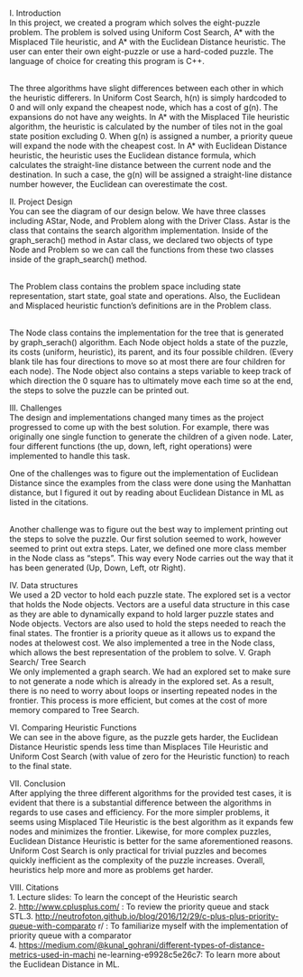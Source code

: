 I.  Introduction
<br /> In this project, we created a program which solves the eight-puzzle problem. The problem is
solved using Uniform Cost Search, A* with the Misplaced Tile heuristic, and A* with the
Euclidean Distance heuristic. The user can enter their own eight-puzzle or use a hard-coded
puzzle. The language of choice for creating this program is C++.

<br />The three algorithms have slight differences between each other in which the heuristic differers.
In Uniform Cost Search, h(n) is simply hardcoded to 0 and will only expand the cheapest node,
which has a cost of g(n). The expansions do not have any weights. In A* with the Misplaced Tile
heuristic algorithm, the heuristic is calculated by the number of tiles not in the goal state
position excluding 0. When g(n) is assigned a number, a priority queue will expand the node with
the cheapest cost. In A* with Euclidean Distance heuristic, the heuristic uses the Euclidean
distance formula, which calculates the straight-line distance between the current node and the
destination. In such a case, the g(n) will be assigned a straight-line distance number however,
the Euclidean can overestimate the cost.

II. Project Design
<br />You can see the diagram of our design below. We have three classes including AStar, Node, and
Problem along with the Driver Class. Astar is the class that contains the search algorithm
implementation. Inside of the graph_serach() method in Astar class, we declared two objects of
type Node and Problem so we can call the functions from these two classes inside of the
graph_search() method.

<br />The Problem class contains the problem space including state representation, start state, goal
state and operations. Also, the Euclidean and Misplaced heuristic function’s definitions are in
the Problem class.

<br />The Node class contains the implementation for the tree that is generated by graph_serach()
algorithm. Each Node object holds a state of the puzzle, its costs (uniform, heuristic), its parent,
and its four possible children. (Every blank tile has four directions to move so at most there are
four children for each node). The Node object also contains a steps variable to keep track of
which direction the 0 square has to ultimately move each time so at the end, the steps to solve
the puzzle can be printed out.

III. Challenges
<br />The design and implementations changed many times as the project progressed to come up
with the best solution. For example, there was originally one single function to generate the
children of a given node. Later, four different functions (the up, down, left, right operations) were
implemented to handle this task.

One of the challenges was to figure out the implementation of Euclidean Distance since the
examples from the class were done using the Manhattan distance, but I figured it out by reading
about Euclidean Distance in ML as listed in the citations.

<br />Another challenge was to figure out the best way to implement printing out the steps to solve
the puzzle. Our first solution seemed to work, however seemed to print out extra steps. Later, we
defined one more class member in the Node class as “steps”. This way every Node carries out
the way that it has been generated (Up, Down, Left, otr Right).

IV. Data structures
<br />We used a 2D vector to hold each puzzle state. The explored set is a vector that holds the Node
objects. Vectors are a useful data structure in this case as they are able to dynamically expand
to hold larger puzzle states and Node objects. Vectors are also used to hold the steps needed to
reach the final states. The frontier is a priority queue as it allows us to expand the nodes at thelowest cost. We also implemented a tree in the Node class, which allows the best
representation of the problem to solve.
V. Graph Search/ Tree Search
<br />We only implemented a graph search. We had an explored set to make sure to not generate a
node which is already in the explored set. As a result, there is no need to worry about loops or
inserting repeated nodes in the frontier. This process is more efficient, but comes at the cost of
more memory compared to Tree Search.

VI. Comparing Heuristic Functions
<br />We can see in the above figure, as the puzzle gets harder, the Euclidean Distance Heuristic
spends less time than Misplaces Tile Heuristic and Uniform Cost Search (with value of zero for
the Heuristic function) to reach to the final state.

VII. Conclusion
<br />After applying the three different algorithms for the provided test cases, it is evident that
there is a substantial difference between the algorithms in regards to use cases and
efficiency. For the more simpler problems, it seems using Misplaced Tile Heuristic is the
best algorithm as it expands few nodes and minimizes the frontier. Likewise, for more
complex puzzles, Euclidean Distance Heuristic is better for the same aforementioned
reasons. Uniform Cost Search is only practical for trivial puzzles and becomes quickly
inefficient as the complexity of the puzzle increases. Overall, heuristics help more and
more as problems get harder.

VIII. Citations
<br />1. Lecture slides: To learn the concept of the Heuristic search
<br />2. http://www.cplusplus.com/ : To review the priority queue and stack STL.3. http://neutrofoton.github.io/blog/2016/12/29/c-plus-plus-priority-queue-with-comparato
r/ : To familiarize myself with the implementation of priority queue with a comparator
<br />4. https://medium.com/@kunal_gohrani/different-types-of-distance-metrics-used-in-machi
ne-learning-e9928c5e26c7: To learn more about the Euclidean Distance in ML.
